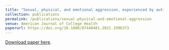 ```yaml
---
title: "Sexual, physical, and emotional aggression, experienced by autistic versus non-autistic U.S. college students"
collection: publications
permalink: /publications/sexual-physical-and-emotional-aggression
venue: American Journal of College Health
paperurl: https://doi.org/10.1080/07448481.2021.1996373
---
```

[Download paper here](https://doi.org/10.1080/07448481.2021.1996373).
